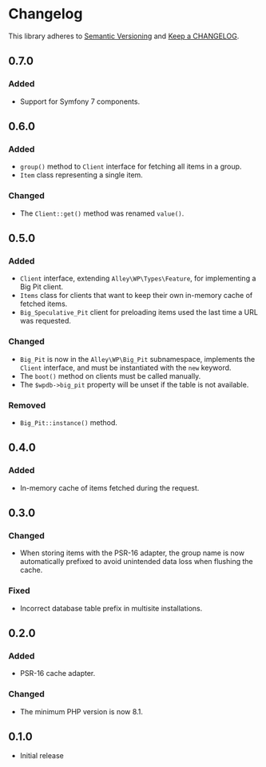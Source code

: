 # Changelog

This library adheres to [Semantic Versioning](https://semver.org/) and [Keep a CHANGELOG](https://keepachangelog.com/en/1.0.0/).

## 0.7.0

### Added

- Support for Symfony 7 components.

## 0.6.0

### Added

- `group()` method to `Client` interface for fetching all items in a group.
- `Item` class representing a single item.

### Changed

- The `Client::get()` method was renamed `value()`.

## 0.5.0

### Added

- `Client` interface, extending `Alley\WP\Types\Feature`, for implementing a Big Pit client.
- `Items` class for clients that want to keep their own in-memory cache of fetched items.
- `Big_Speculative_Pit` client for preloading items used the last time a URL was requested.

### Changed

- `Big_Pit` is now in the `Alley\WP\Big_Pit` subnamespace, implements the `Client` interface, and must be instantiated with the `new` keyword.
- The `boot()` method on clients must be called manually.
- The `$wpdb->big_pit` property will be unset if the table is not available.

### Removed

- `Big_Pit::instance()` method.

## 0.4.0

### Added

- In-memory cache of items fetched during the request.

## 0.3.0

### Changed

- When storing items with the PSR-16 adapter, the group name is now automatically prefixed to avoid unintended data loss when flushing the cache.

### Fixed

- Incorrect database table prefix in multisite installations.

## 0.2.0

### Added

- PSR-16 cache adapter.

### Changed

- The minimum PHP version is now 8.1.

## 0.1.0

- Initial release
